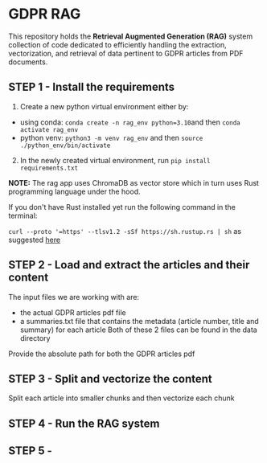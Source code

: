 # GDPR RAG 

This repository holds the **Retrieval Augmented Generation (RAG)** system collection of code dedicated to efficiently handling the extraction, vectorization, and retrieval of data pertinent to GDPR articles from PDF documents. 

## STEP 1 - Install the requirements

1. Create a new python virtual environment either by:
- using conda: `conda create -n rag_env python=3.10`and then `conda activate rag_env` 
- python venv: `python3 -m venv rag_env` and then `source ./python_env/bin/activate`

2. In the newly created virtual environment, run `pip install requirements.txt`

**NOTE:** The rag app uses ChromaDB as vector store which in turn uses Rust programming language under the hood.

If you don't have Rust installed yet run the following command in the terminal:

`curl --proto '=https' --tlsv1.2 -sSf https://sh.rustup.rs | sh` as suggested [here](https://rustup.rs/)


## STEP 2 - Load and extract the articles and their content

The input files we are working with are:
- the actual GDPR articles pdf file 
- a summaries.txt file that contains the metadata (article number, title and summary) for each article 
Both of these 2 files can be found in the data directory

Provide the absolute path for both the GDPR articles pdf

## STEP 3 - Split and vectorize the content
Split each article into smaller chunks and then vectorize each chunk

## STEP 4 - Run the RAG system


## STEP 5 - 
